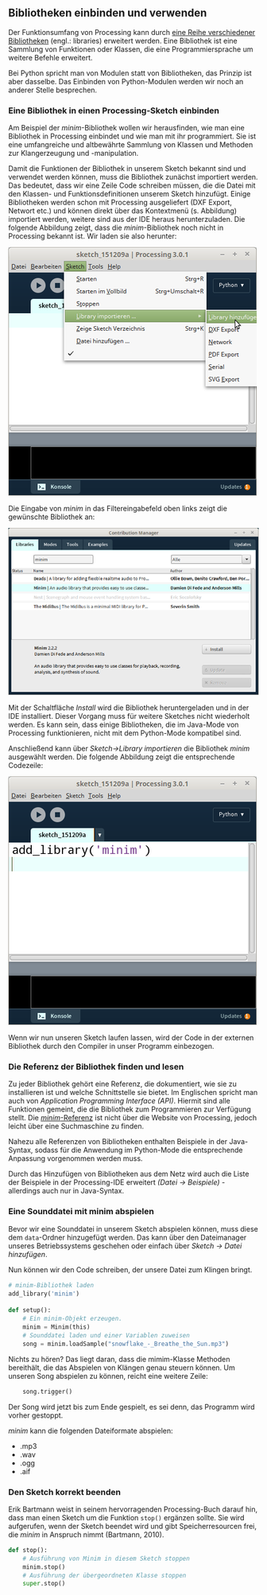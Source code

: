 ## Bibliotheken einbinden und verwenden

Der Funktionsumfang von Processing kann durch [eine Reihe verschiedener Bibliotheken](https://processing.org/reference/libraries/) (engl.: libraries) erweitert werden. Eine Bibliothek ist eine Sammlung von Funktionen oder Klassen, die eine Programmiersprache um weitere Befehle erweitert.

Bei Python spricht man von Modulen statt von Bibliotheken, das Prinzip ist aber dasselbe. Das Einbinden von Python-Modulen werden wir noch an anderer Stelle besprechen.

### Eine Bibliothek in einen Processing-Sketch einbinden

Am Beispiel der *minim*-Bibliothek wollen wir herausfinden, wie man eine Bibliothek in Processing einbindet und wie man mit ihr programmiert. Sie ist eine umfangreiche und altbewährte Sammlung von Klassen und Methoden zur Klangerzeugung und -manipulation.

Damit die Funktionen der Bibliothek in unserem Sketch bekannt sind und verwendet werden können, muss die Bibliothek zunächst importiert werden. Das bedeutet, dass wir eine Zeile Code schreiben müssen, die die Datei mit den Klassen- und Funktionsdefinitionen unserem Sketch hinzufügt. Einige Bibliotheken werden schon mit Processing ausgeliefert (DXF Export, Networt etc.) und können direkt über das Kontextmenü (s. Abbildung) importiert werden, weitere sind aus der IDE heraus herunterzuladen. Die folgende Abbildung zeigt, dass die *minim*-Bibliothek noch nicht in Processing bekannt ist. Wir laden sie also herunter:

![Library einbinden](../images/lib-library-hinzufuegen.png)

Die Eingabe von *minim* in das Filtereingabefeld oben links zeigt die gewünschte Bibliothek an:

![Libraries laden](../images/lib-libraries-laden.png)

Mit der Schaltfläche *Install* wird die Bibliothek heruntergeladen und in der IDE installiert. Dieser Vorgang muss für weitere Sketches nicht wiederholt werden. Es kann sein, dass einige Bibliotheken, die im Java-Mode von Processing funktionieren, nicht mit dem Python-Mode kompatibel sind.

Anschließend kann über *Sketch->Library importieren* die Bibliothek *minim* ausgewählt werden. Die folgende Abbildung zeigt die entsprechende Codezeile:

![Library importiert](../images/lib-importiert.png)

Wenn wir nun unseren Sketch laufen lassen, wird der Code in der externen Bibliothek durch den Compiler in unser Programm einbezogen.

### Die Referenz der Bibliothek finden und lesen

Zu jeder Bibliothek gehört eine Referenz, die dokumentiert, wie sie zu installieren ist und welche Schnittstelle sie bietet. Im Englischen spricht man auch von *Application Programming Interface (API)*. Hiermit sind alle Funktionen gemeint, die die Bibliothek zum Programmieren zur Verfügung stellt. Die [*minim*-Referenz](http://code.compartmental.net/minim/) ist nicht über die Website von Processing, jedoch leicht über eine Suchmaschine zu finden. 

Nahezu alle Referenzen von Bibliotheken enthalten Beispiele in der Java-Syntax, sodass für die Anwendung im Python-Mode die entsprechende Anpassung vorgenommen werden muss.

Durch das Hinzufügen von Bibliotheken aus dem Netz wird auch die Liste der Beispiele in der Processing-IDE erweitert *(Datei -> Beispiele)* - allerdings auch nur in Java-Syntax.

### Eine Sounddatei mit minim abspielen

Bevor wir eine Sounddatei in unserem Sketch abspielen können, muss diese dem `data`-Ordner hinzugefügt werden. Das kann über den Dateimanager unseres Betriebssystems geschehen oder einfach über *Sketch -> Datei hinzufügen*.

Nun können wir den Code schreiben, der unsere Datei zum Klingen bringt.

```python
# minim-Bibliothek laden
add_library('minim')

def setup():
    # Ein minim-Objekt erzeugen.
    minim = Minim(this)
    # Sounddatei laden und einer Variablen zuweisen
    song = minim.loadSample("snowflake_-_Breathe_the_Sun.mp3")
```

Nichts zu hören? Das liegt daran, dass die mimim-Klasse Methoden bereithält, die das Abspielen von Klängen genau steuern können. Um unseren Song abspielen zu können, reicht eine weitere Zeile:

```python
    song.trigger()
```

Der Song wird jetzt bis zum Ende gespielt, es sei denn, das Programm wird vorher gestoppt.

*minim* kann die folgenden Dateiformate abspielen:

- .mp3
- .wav
- .ogg
- .aif

### Den Sketch korrekt beenden

Erik Bartmann weist in seinem hervorragenden Processing-Buch darauf hin, dass man einen Sketch um die Funktion `stop()` ergänzen sollte. Sie wird aufgerufen, wenn der Sketch beendet wird und gibt Speicherresourcen frei, die *minim* in Anspruch nimmt (Bartmann, 2010).

```python
def stop():
    # Ausführung von Minim in diesem Sketch stoppen
    minim.stop()
    # Ausführung der übergeordneten Klasse stoppen 
    super.stop()
```